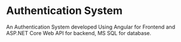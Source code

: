 # Authentication System
An Authentication System developed Using Angular for Frontend and ASP.NET Core Web API for backend, MS SQL for database.
















